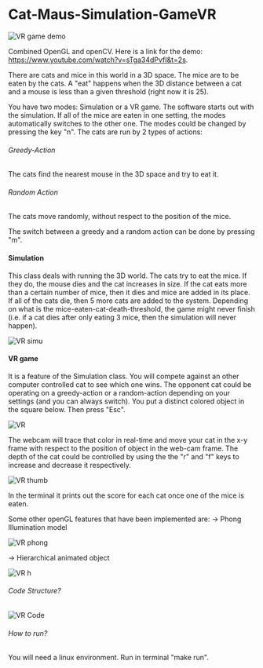 # Cat-Maus-Simulation-GameVR

![VR game demo](https://user-images.githubusercontent.com/42900802/69480443-5f01da80-0dff-11ea-87cd-5db4a7996dd0.png)

Combined OpenGL and openCV. Here is a link for the demo: https://www.youtube.com/watch?v=sTga34dPvfI&t=2s.

There are cats and mice in this world in a 3D space. The mice are to be eaten by the cats. A "eat" happens when the 3D distance between a cat and a mouse is less than a given threshold (right now it is 25).

You have two modes: Simulation or a VR game. The software starts out with the simulation. If all of the mice are eaten in one setting, the modes automatically switches to the other one. The modes could be changed by pressing the key "n". The cats are run by 2 types of actions:

###### Greedy-Action
The cats find the nearest mouse in the 3D space and try to eat it.

###### Random Action
The cats move randomly, without respect to the position of the mice. 

The switch between a greedy and a random action can be done by pressing "m".

#### Simulation

This class deals with running the 3D world. The cats try to eat the mice. If they do, the mouse dies and the cat increases in size. If the cat eats more than a certain number of mice, then it dies and mice are added in its place. If all of the cats die, then 5 more cats are added to the system. Depending on what is the mice-eaten-cat-death-threshold, the game might never finish (i.e. if a cat dies after only eating 3 mice, then the simulation will never happen).

![VR simu](https://user-images.githubusercontent.com/42900802/69480563-61186900-0e00-11ea-8356-4b13bf901880.png)

#### VR game
It is a feature of the Simulation class. You will compete against an other computer controlled cat to see which one wins. The opponent cat could be operating on a greedy-action or a random-action depending on your settings (and you can always switch). You put a distinct colored object in the square below. Then press "Esc". 

![VR](https://user-images.githubusercontent.com/42900802/69480541-33332480-0e00-11ea-9115-cb86038b0e9a.png)

The webcam will trace that color in real-time and move your cat in the x-y frame with respect to the position of object in the web-cam frame. The depth of the cat could be controlled by using the the "r" and "f" keys to increase and decrease it respectively. 

   ![VR thumb](https://user-images.githubusercontent.com/42900802/69480648-53afae80-0e01-11ea-9f34-c621c9d1dcd1.png)

In the terminal it prints out the score for each cat once one of the mice is eaten.

Some other openGL features that have been implemented are:
-> Phong Illumination model

![VR phong](https://user-images.githubusercontent.com/42900802/69480591-a5a40480-0e00-11ea-9cd2-962db9f32fa6.png)

-> Hierarchical animated object

![VR h](https://user-images.githubusercontent.com/42900802/69480609-e13ece80-0e00-11ea-88b1-661b2f0b43a4.png)

###### Code Structure?
![VR Code](https://user-images.githubusercontent.com/42900802/69480625-09c6c880-0e01-11ea-8c01-70fc96260b2e.png)

###### How to run?
You will need a linux environment.
Run in terminal "make run".
